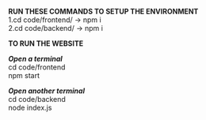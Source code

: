 **RUN THESE COMMANDS TO SETUP THE ENVIRONMENT**<br />
1.cd code/frontend/ -> npm i <br />
2.cd code/backend/ -> npm i <br />

**TO RUN THE WEBSITE** <br />

**_Open a terminal_** <br />
cd code/frontend <br />
npm start <br />

**_Open another terminal_** <br />
cd code/backend <br />
node index.js <br />
